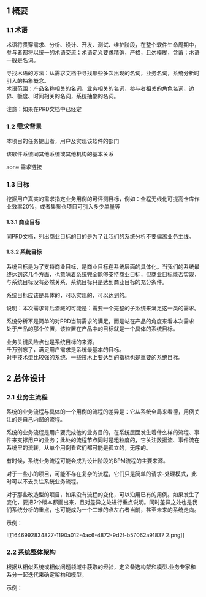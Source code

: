 ## 1 概要

### [](#91xqih)1.1 术语

术语将贯穿需求、分析、设计、开发、测试、维护阶段，在整个软件生命周期中，参与者都将以统一的术语交流；术语定义要求精确，严格，且勿模糊，含蓄；术语一般是名词。

  

寻找术语的方法：从需求文档中寻找那些多次出现的名词，业务名词，系统分析时引入的抽象概念。  
术语范围：产品名称相关的名词，业务相关的名词，参与者相关的角色名词，边界、额度、时间相关的名词，系统抽象的名词。

  

注意：如果在PRD文档中已经定

### 1.2 需求背景

本项目的任务提出者，用户及实现该软件的部门

  

该软件系统同其他系统或其他机构的基本关系

  

aone 需求链接

### 1.3 目标

挖掘用户真实的需求指定业务用例的可评测目标，例如：全程无线化可提高仓库作业效率20%，或者集货仓项目可引入多少单量等

#### [](#ad6orf)1.3.1 商业目标

同PRD文档，列出商业目标的目的是为了让我们的系统分析不要偏离业务主线。

#### [](#qfg7rz)1.3.2 系统目标

  

系统目标是为了支持商业目标，是商业目标在系统层面的具体化。当我们的系统最终达到这几个方面，也意味着系统完全能够支持商业目标，但商业目标能否实现，与系统目标没有必然关系，系统目标只是达到商业目标的充分条件。

  

系统目标应该是具体的，可以实现的，可以达到的。

  

说明：本次需求背后潜藏的可能是：需要一个完整的子系统来满足这一类的需求。

  

系统分析不是简单的对PRD当前需求的满足，而是站在产品的角度来看本次需求处于产品的那个位置，该位置在产品中的目标就是一个具体的系统目标。

  

业务关键风险点也是系统目标的来源。  
千万别忘了，满足用户需求是系统最基本的目标。  
对于技术型比较强的系统，一些技术上要达到的指标也是重要的系统目标。

## 2 总体设计

### [](#pdx3xh)2.1 业务主流程

系统的业务流程与具体的一个用例的流程的差异是：它从系统全局来看德，用例关注的是自己内部的流程。

  

系统的业务流程是用户要完成他的业务目的，在系统层面发生着什么样的流程、事件来支撑用户的业务；此处的流程节点同时是粗粒度的，它关注数据流、事件流在系统里的流转，从单个用例看它们都可能是孤立的，无序的。

  

有时候，系统业务流程可能会成为设计阶段的BPM流程的主要来源。

  

对于一些小的项目，可能不存在复杂的流程，它们只是简单的请求-处理模式，此时可以不去关注系统业务流程。

  

对于那些改造型的项目，如果没有流程的变化，可以沿用已有的用例。如果发生了变化，要把2个版本都画出来，且对差异之处进行重点说明。同时差异之处也是我们系统分析的重点，也可能成为一个二难的点左右者当前，甚至未来的系统走向。

示例：

![[1646992834827-1190a012-4ac6-4872-9d2f-b57062a91837 2.png]]

### 2.2 系统整体架构

根据从相似系统或相似问题领域中获取的经验，定义备选构架和模型.业务专家和系分一起迭代来确定架构和模型。

示例：